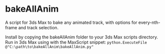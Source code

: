 # bakeAllAnim
A script for 3ds Max to bake any animated track, with options for every-nth-frame and track selection.

Install by copying the bakeAllAnim folder to your 3ds Max scripts directory.
Run in 3ds Max using with the MaxScript snippet:
`python.ExecuteFile @"C:\path\to\bakeAllAnim\bakeAllAnim.py"`
